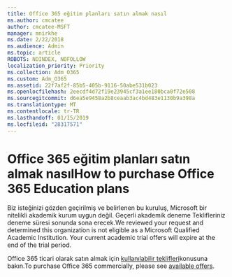 ```yaml
---
title: Office 365 eğitim planları satın almak nasıl
ms.author: cmcatee
author: cmcatee-MSFT
manager: mnirkhe
ms.date: 2/22/2018
ms.audience: Admin
ms.topic: article
ROBOTS: NOINDEX, NOFOLLOW
localization_priority: Priority
ms.collection: Adm_O365
ms.custom: Adm_O365
ms.assetid: 22f7af2f-85b5-405b-9116-50abe531b023
ms.openlocfilehash: 2eecdf4d72f19e23945cf3a1ee180bca0f72e508
ms.sourcegitcommit: d6ea5e9458a2b8ceaab3ac4bd483e1130b9a398a
ms.translationtype: MT
ms.contentlocale: tr-TR
ms.lasthandoff: 01/15/2019
ms.locfileid: "28317571"
---
```

# <a name="how-to-purchase-office-365-education-plans"></a><span data-ttu-id="adc2d-102">Office 365 eğitim planları satın almak nasıl</span><span class="sxs-lookup"><span data-stu-id="adc2d-102">How to purchase Office 365 Education plans</span></span>

<span data-ttu-id="adc2d-p101">Biz isteğinizi gözden geçirilmiş ve belirlenen bu kuruluş, Microsoft bir nitelikli akademik kurum uygun değil. Geçerli akademik deneme Teklifleriniz deneme süresi sonunda sona erecek.</span><span class="sxs-lookup"><span data-stu-id="adc2d-p101">We reviewed your request and determined this organization is not eligible as a Microsoft Qualified Academic Institution. Your current academic trial offers will expire at the end of the trial period.</span></span>
  
<span data-ttu-id="adc2d-105">Office 365 ticari olarak satın almak için [kullanılabilir teklifleri](https://go.microsoft.com/fwlink/p/?linkid=868433)konusuna bakın.</span><span class="sxs-lookup"><span data-stu-id="adc2d-105">To purchase Office 365 commercially, please see [available offers](https://go.microsoft.com/fwlink/p/?linkid=868433).</span></span>
  

